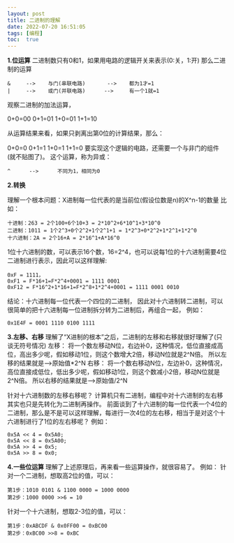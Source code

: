 ```yaml
---
layout: post
title: 二进制的理解
date: 2022-07-20 16:51:05
tags: [编程]
toc:  true
---
```

**1.位运算**
二进制数只有0和1，如果用电路的逻辑开关来表示(0:关，1:开)
那么二进制的运算
```
&     -->    与门(串联电路)       -->    都为1才=1
|     -->    或门(并联电路)      -->     有一个1就=1
```

观察二进制的加法运算，

0+0=00
0+1=01
1+0=01
1+1=10

从运算结果来看，如果只剥离出第0位的计算结果，那么：

0+0=0
0+1=1
1+0=1
1+1=0
要实现这个逻辑的电路，还需要一个与非门的组件(就不贴图了)。
这个运算，称为异或：
```
^      -->      不同为1，相同为0
```

**2.转换**

理解一个根本问题：X进制每一位代表的是当前位(假设位数是n)的X^n-1的数量
比如：

```
十进制：263 = 2个100+6个10+3 = 2*10^2+6*10^1+3*10^0
二进制：1011 = 1个2^3+0个2^2+1个2^1+1 = 1*2^3+0*2^2+1*2^1+1*2^0
十六进制：2A = 2个16+A = 2*16^1+A*16^0
```

1位十六进制的数，可以表示16个数，16=2^4，也可以说每1位的十六进制需要4位二进制进行表示，因此可以这样理解:

```
0xF = 1111，
0xF1 = F*16+1=F*2^4+0001 = 1111 0001
0xF12 = F*16^2+1*16+1=F*2^8+1*2^4+0001 = 1111 0001 0010
```
结论：十六进制每一位代表一个四位的二进制，
因此对十六进制转二进制，可以很简单的把十六进制每一位进制拆分转为二进制后，再组合一起，
例如：

```
0x1E4F = 0001 1110 0100 1111
```

**3.左移、右移**
理解了“X进制的根本”之后，二进制的左移和右移就很好理解了(只谈无符号情况)
左移：
将一个数左移动N位，右边补0，这种情况，低位直接成高位，高出多少呢，假如移动1位，则这个数增大2倍，移动N位就是2^N倍。
所以左移的结果就是-->原始值*2^N
右移：
将一个数右移动N位，左边补0，这种情况，高位直接成低位，低出多少呢，假如移动1位，则这个数减小2倍，移动N位就是2^N倍。
所以右移的结果就是-->原始值/2^N

针对十六进制数的左移右移呢？
计算机只有二进制，编程中对十六进制的左右移其实也只是先转化为二进制再操作。
前面谈到了十六进制的每一位代表一个4位的二进制，那么是不是可以这样理解，每进行一次4位的左右移，相当于是对这个十六进制进行了1位的左右移呢？
例如：

```
0x5A << 4 = 0x5A0;
0x5A << 8 = 0x5A00;
0x5A >> 4 = 0x5;
0x5A >> 8 = 0x0;
```

**4.一些位运算**
理解了上述原理后，再来看一些运算操作，就很容易了。
例如：
针对一个二进制，想取高2位的值，可以：
```
第1步：1010 0101 & 1100 0000 = 1000 0000
第2步：1000 0000 >>6 = 10
```

针对一个十六进制，想取2-3位的值，可以：
```
第1步：0xABCDF & 0x0FF00 = 0xBC00
第2步：0xBC00 >>8 = 0xBC
```
